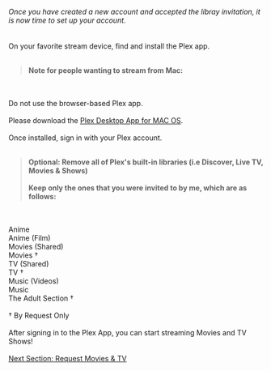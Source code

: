 *Once you have created a new account and accepted the libray invitation, it is now time to set up your account.*
<br>
<br>
<br>
On your favorite stream device, find and install the Plex app.
<br>
<br>

>**Note for people wanting to stream from Mac:**
<br>
<br>
Do not use the browser-based Plex app. 
<br>
<br>
Please download the <a href="https://www.plex.tv/media-server-downloads/?cat=plex+desktop&plat=macos#plex-app">Plex Desktop App for MAC OS</a>.
<br>

<br>
Once installed, sign in with your Plex account.
<br>
<br>


>**Optional: Remove all of Plex's built-in libraries (i.e Discover, Live TV, Movies & Shows)<br><br> Keep only the ones that you were invited to by me, which are as follows:**
<br>
<br>
Anime
<br>
Anime (Film)
<br>
Movies (Shared)
<br>Movies &dagger;</br>
TV (Shared)
<br>TV &dagger;</br>
Music (Videos)
<br>
Music
<br>The Adult Section &dagger;</br>
<br>&dagger; By Request Only</br>

<br>
After signing in to the Plex App, you can start streaming Movies and TV Shows!
<br>
<br>
<a href="/Request Movies & Shows/Requesting Movies & Shows""class="btn btn-primary" role="button">Next Section: Request Movies & TV</a>
